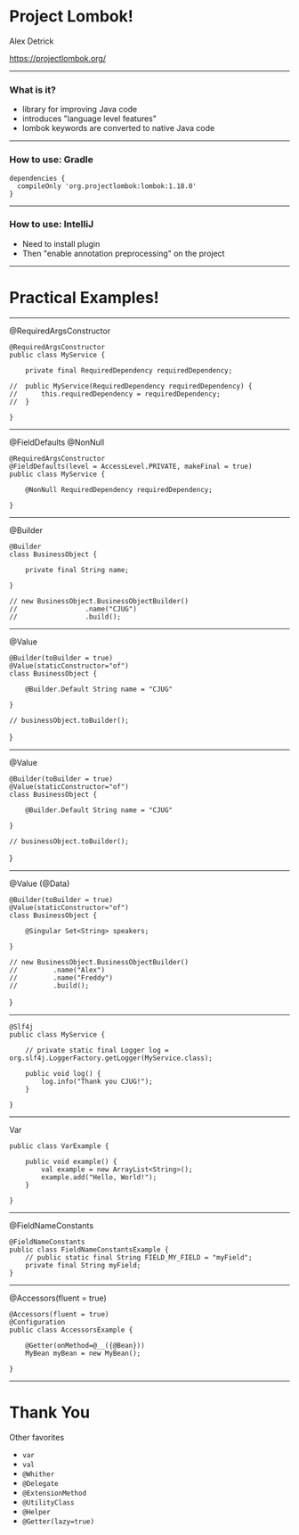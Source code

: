 # Project Lombok!

Alex Detrick

https://projectlombok.org/

--- 

### What is it?

- library for improving Java code
- introduces "language level features"
- lombok keywords are converted to native Java code

---

### How to use: Gradle

    dependencies {
      compileOnly 'org.projectlombok:lombok:1.18.0'
    }

---

### How to use: IntelliJ

- Need to install plugin
- Then "enable annotation preprocessing" on the project

---

# Practical Examples!

---

@RequiredArgsConstructor

    @RequiredArgsConstructor
    public class MyService {

        private final RequiredDependency requiredDependency;

    //  public MyService(RequiredDependency requiredDependency) {
    //      this.requiredDependency = requiredDependency;
    //  }

    }

---

@FieldDefaults
@NonNull

    @RequiredArgsConstructor
    @FieldDefaults(level = AccessLevel.PRIVATE, makeFinal = true)
    public class MyService {

        @NonNull RequiredDependency requiredDependency;

    }

---

@Builder

    @Builder
    class BusinessObject {

        private final String name;

    }

    // new BusinessObject.BusinessObjectBuilder()
    //                 .name("CJUG")
    //                 .build();

---

@Value

    @Builder(toBuilder = true)
    @Value(staticConstructor="of")
    class BusinessObject {

        @Builder.Default String name = "CJUG"

    }

    // businessObject.toBuilder();

}

---

@Value

    @Builder(toBuilder = true)
    @Value(staticConstructor="of")
    class BusinessObject {

        @Builder.Default String name = "CJUG"

    }

    // businessObject.toBuilder();

}

---

@Value (@Data)

    @Builder(toBuilder = true)
    @Value(staticConstructor="of")
    class BusinessObject {

        @Singular Set<String> speakers;

    }

    // new BusinessObject.BusinessObjectBuilder()
    //         .name("Alex")
    //         .name("Freddy")
    //         .build();

}

---

    @Slf4j
    public class MyService {

        // private static final Logger log = org.slf4j.LoggerFactory.getLogger(MyService.class);

        public void log() {
            log.info("Thank you CJUG!");
        }

    }

---

Var

    public class VarExample {

        public void example() {
            val example = new ArrayList<String>();
            example.add("Hello, World!");
        }

    }

---

@FieldNameConstants

    @FieldNameConstants
    public class FieldNameConstantsExample {
        // public static final String FIELD_MY_FIELD = "myField";
        private final String myField;
    }

---

@Accessors(fluent = true)

    @Accessors(fluent = true)
    @Configuration
    public class AccessorsExample {

        @Getter(onMethod=@__({@Bean}))
        MyBean myBean = new MyBean();

    }

---

# Thank You

Other favorites
- `var`
- `val`
- `@Whither`
- `@Delegate`
- `@ExtensionMethod`
- `@UtilityClass`
- `@Helper`
- `@Getter(lazy=true)`
